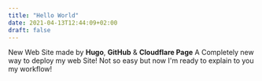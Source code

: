 ```yaml
---
title: "Hello World"
date: 2021-04-13T12:44:09+02:00
draft: false
---
```

New Web Site made by **Hugo**, **GitHub** & **Cloudflare Page**
A Completely new way to deploy my web Site!
Not so easy but now I'm ready to explain to you my workflow!
